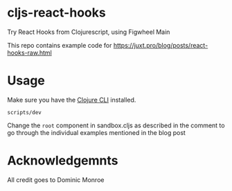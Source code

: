 # cljs-react-hooks

Try React Hooks from Clojurescript, using Figwheel Main

This repo contains example code for https://juxt.pro/blog/posts/react-hooks-raw.html

# Usage

Make sure you have the [Clojure CLI](https://clojure.org/guides/getting_started) installed.

```
scripts/dev
```

Change the `root` component in sandbox.cljs as described in the comment to go through the individual examples mentioned in the blog post

# Acknowledgemnts

All credit goes to Dominic Monroe
